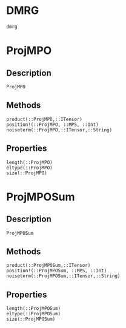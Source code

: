 # DMRG

```@docs
dmrg
```

# ProjMPO

## Description

```@docs
ProjMPO
```

## Methods

```@docs
product(::ProjMPO,::ITensor)
position!(::ProjMPO, ::MPS, ::Int)
noiseterm(::ProjMPO,::ITensor,::String)
```

## Properties

```@docs
length(::ProjMPO)
eltype(::ProjMPO)
size(::ProjMPO)
```

# ProjMPOSum

## Description

```@docs
ProjMPOSum
```

## Methods

```@docs
product(::ProjMPOSum,::ITensor)
position!(::ProjMPOSum, ::MPS, ::Int)
noiseterm(::ProjMPOSum,::ITensor,::String)
```

## Properties

```@docs
length(::ProjMPOSum)
eltype(::ProjMPOSum)
size(::ProjMPOSum)
```
